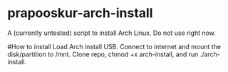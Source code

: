 # prapooskur-arch-install
A (currently untested) script to install Arch Linux. Do not use right now.

#How to install
Load Arch install USB. Connect to internet and mount the disk/partition to /mnt. Clone repo, chmod +x arch-install, and run ./arch-install.
